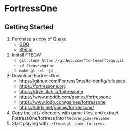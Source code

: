 # FortressOne

## Getting Started

1. Purchase a copy of Quake
	- [GOG](https://www.gog.com/en/game/quake_the_offering)
	- [Steam](https://store.steampowered.com/app/2310/Quake/)
2. Install FTEQW
	- `git clone https://github.com/fte-team/fteqw.git`
	- `cd fteqw/engine`
	- `make gl-rel -j4`
3. Download FortressOne
	- <https://github.com/FortressOne/fte-config/releases>
	- <https://fortressone.org>
	- <https://drzel.itch.io/fortressone>
	- <https://www.moddb.com/games/fortressone>
	- <https://www.igdb.com/games/fortressone>
	- <https://lutris.net/games/fortressone/>
4. Copy the `id1/` directory with game files, and extract
FortressOne/fortress into `fteqw/engine/release`
5. Start playing with `./fteqw-gl -game fortress`
